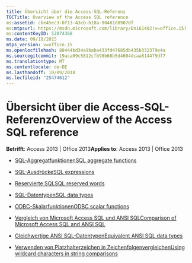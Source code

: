 ```yaml
---
title: Übersicht über die Access-SQL-Referenz
TOCTitle: Overview of the Access SQL reference
ms:assetid: cbe45ec3-0f13-43cb-b18a-90481d89078f
ms:mtpsurl: https://msdn.microsoft.com/library/Dn161402(v=office.15)
ms:contentKeyID: 52074368
ms.date: 09/18/2015
mtps_version: v=office.15
ms.openlocfilehash: 88444bd34a9baba433fd47685db435b332379e4a
ms.sourcegitcommit: 19aca09c5812cfb98b68b5d4604dcaa814479df7
ms.translationtype: MT
ms.contentlocale: de-DE
ms.lasthandoff: 10/09/2018
ms.locfileid: "25474612"
---
```

# <a name="overview-of-the-access-sql-reference"></a><span data-ttu-id="51d60-102">Übersicht über die Access-SQL-Referenz</span><span class="sxs-lookup"><span data-stu-id="51d60-102">Overview of the Access SQL reference</span></span>

<span data-ttu-id="51d60-103">**Betrifft**: Access 2013 | Office 2013</span><span class="sxs-lookup"><span data-stu-id="51d60-103">**Applies to**: Access 2013 | Office 2013</span></span>

- [<span data-ttu-id="51d60-104">SQL-Aggregatfunktionen</span><span class="sxs-lookup"><span data-stu-id="51d60-104">SQL aggregate functions</span></span>](sql-aggregate-functions-sql.md)

- [<span data-ttu-id="51d60-105">SQL-Ausdrücke</span><span class="sxs-lookup"><span data-stu-id="51d60-105">SQL expressions</span></span>](sql-expressions.md)

- [<span data-ttu-id="51d60-106">Reservierte SQL</span><span class="sxs-lookup"><span data-stu-id="51d60-106">SQL reserved words</span></span>](sql-reserved-words.md)

- [<span data-ttu-id="51d60-107">SQL-Datentypen</span><span class="sxs-lookup"><span data-stu-id="51d60-107">SQL data types</span></span>](sql-data-types.md)

- [<span data-ttu-id="51d60-108">ODBC-Skalarfunktionen</span><span class="sxs-lookup"><span data-stu-id="51d60-108">ODBC scalar functions</span></span>](odbc-scalar-functions.md)

- [<span data-ttu-id="51d60-109">Vergleich von Microsoft Access SQL und ANSI SQL</span><span class="sxs-lookup"><span data-stu-id="51d60-109">Comparison of Microsoft Access SQL and ANSI SQL</span></span>](comparison-of-microsoft-access-sql-and-ansi-sql.md)

- [<span data-ttu-id="51d60-110">Gleichwertige ANSI SQL-Datentypen</span><span class="sxs-lookup"><span data-stu-id="51d60-110">Equivalent ANSI SQL data types</span></span>](equivalent-ansi-sql-data-types.md)

- [<span data-ttu-id="51d60-111">Verwenden von Platzhalterzeichen in Zeichenfolgenvergleichen</span><span class="sxs-lookup"><span data-stu-id="51d60-111">Using wildcard characters in string comparisons</span></span>](using-wildcard-characters-in-string-comparisons.md)

